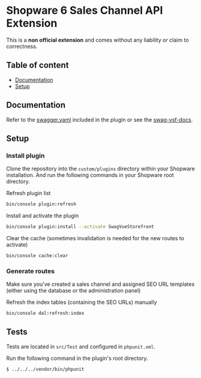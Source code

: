 # Shopware 6 Sales Channel API Extension

This is a **non official extension** and comes without any liability or claim to correctness.

## Table of content

* [Documentation](#documentation)
* [Setup](#setup)

## Documentation

Refer to the [swagger.yaml](_doc/swagger.yaml) included in the plugin or see the [swag-vsf-docs](https://swag-vsf-docs.netlify.com/).
## Setup


### Install plugin

Clone the repository into the `custom/plugins` directory within your Shopware installation. And run the following commands in your Shopware root directory.

Refresh plugin list

```bash
bin/console plugin:refresh
```

Install and activate the plugin

```bash
bin/console plugin:install --activate SwagVueStorefront
```

Clear the cache (sometimes invalidation is needed for the new routes to activate)

```bash
bin/console cache:clear
```

### Generate routes

Make sure you've created a sales channel and assigned SEO URL templates (either using the database or the administration panel)

Refresh the index tables (containing the SEO URLs) manually

```bash
bin/console dal:refresh:index
```
    
## Tests

Tests are located in `src/Test` and configured in `phpunit.xml`.

Run the following command in the plugin's root directory.

```bash
$ ../../../vendor/bin/phpunit
```
